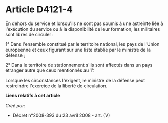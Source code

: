 # Article D4121-4

En dehors du service et lorsqu'ils ne sont pas soumis à une astreinte liée à l'exécution du service ou à la disponibilité de
leur formation, les militaires sont libres de circuler :

1° Dans l'ensemble constitué par le territoire national, les pays de l'Union européenne et ceux figurant sur une liste
établie par le ministre de la défense ;

2° Dans le territoire de stationnement s'ils sont affectés dans un pays étranger autre que ceux mentionnés au 1°.

Lorsque les circonstances l'exigent, le ministre de la défense peut restreindre l'exercice de la liberté de circulation.

**Liens relatifs à cet article**

_Créé par_:

  - Décret n°2008-393 du 23 avril 2008 - art. (V)
